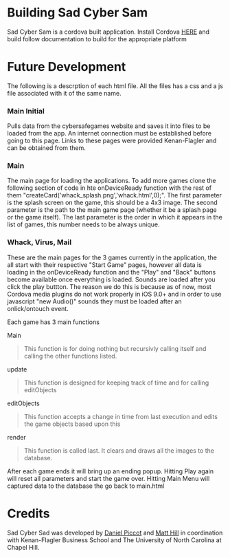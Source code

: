 # Building Sad Cyber Sam

Sad Cyber Sam is a cordova built application. Install Cordova [HERE][df1] and build follow documentation to build for the appropriate platform

# Future Development

The following is a descrption of each html file. All the files has a css and a js file associated with it of the same name.

### Main Initial

Pulls data from the cybersafegames website and saves it into files to be loaded from the app. An internet connection must be established before going to this page. Links to these pages were provided Kenan-Flagler and can be obtained from them.

### Main

The main page for loading the applications. To add more games clone the following section of code in hte onDeviceReady function with the rest of them "createCard('whack_splash.png','whack.html',0);". The first parameter is the splash screen on the game, this should be a 4x3 image. The second parameter is the path to the main game page (whether it be a splash page or the game itself). The last parameter is the order in which it appears in the list of games, this number needs to be always unique.

### Whack, Virus, Mail

These are the main pages for the 3 games currently in the application, the all start with their respective "Start Game" pages, however all data is loading in the onDeviceReady function and the "Play" and "Back" buttons become available once everything is loaded. Sounds are loaded after you click the play buttton. The reason we do this is because as of now, most Cordova media plugins do not work properly in iOS 9.0+ and in order to use javascript "new Audio()" sounds they must be loaded after an onlick/ontouch event.

Each game has 3 main functions

Main
> This function is for doing nothing but recursivly calling itself and calling the other functions listed.

update
> This function is designed for keeping track of time and for calling editObjects

editObjects
> This function accepts a change in time from last execution and edits the game objects based upon this

render
> This function is called last. It clears and draws all the images to the database.


After each game ends it will bring up an ending popup. Hitting Play again will reset all parameters and start the game over. Hitting Main Menu will captured data to the database the go back to main.html

# Credits

Sad Cyber Sad was developed by [Daniel Piccot][dp1] and [Matt Hill][mh1] in coordination with Kenan-Flagler Business School and The University of North Carolina at Chapel Hill.

[df1]: <https://cordova.apache.org/>
[dp1]: <https://www.linkedin.com/in/daniel-piccot-bb6189106/>
[mh1]: <https://www.linkedin.com/in/matthew-hill-250831106/>
  